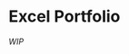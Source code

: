 # Excel Portfolio

*WIP*
<!--
Showcase audit files to showcase reference capability
Show condtional formatting to make easily readable reports
MediCal Audit
Excel formulas that I was proud of

Reports Generation
Conditional formatting and referencing for readability. Use the company colors to get clients familiarized with your work.
   Create a notes tab for documentation.
   Don't let their terminology distract you. You'll be surprised the shit they make up to replace simpler words.
Get comfortable looking at columns and the data. Make assumptions and define columns.
  Verify what the columns mean. Define what the columns are and verify with the report giver or colleagues.
  Verify if any columns were calculated. Learn a few functions to handle calculations and string values.
  Learn XLOOKUP, IF THEN (with multiple conditions based on input cells), ERROR, AND/OR, 
  Learn a few YoY financial analysis, annual and quarterly money, forecast based on historical data.
  Competitor analysis to define market share. Learn pivot tables. Learn how to format graphs and format.

Learn how to make unique IDs with concat.

Great fundamental analyst skills
Get familiar with all the parties involved in the business and understand the business model. Don't focus too much on all of them, just focus on sepcializing in one and understand it.
CHLA pharmacy had to answer to BOP to receive licenses to continue business, DEA for controlled substances, IRS, CMS and Insurance vendors.

Cerner EMR reports
First time I used power query to append data with different column names but same column values.
Inventory audit - Sometimes the reports will be formatted in a disarray, create documentation to record steps taken to generate the report from the source.
  In this report I had help from DB to clean the dataset by imagining what the data structure looked like and handling nulls.
-->
